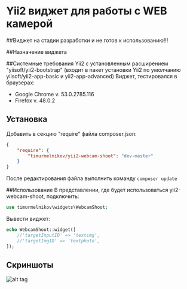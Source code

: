 Yii2 виджет для работы с WEB камерой
================================

##Виджет на стадии разработки и не готов к использованию!!!


##Назначение виджета


##Системные требования
Yii2 с установленным расширением "yiisoft/yii2-bootstrap" (входит в пакет установки Yii2 по умолчанию yiisoft/yii2-app-basic и yii2-app-advanced)
Виджет, тестировался в браузерах:
- Google Chrome v. 53.0.2785.116
- Firefox v. 48.0.2


## Установка
Добавить в секцию "require" файла composer.json:
``` json
{
    "require": {
        "timurmelnikov/yii2-webcam-shoot": "dev-master"
    }
}
```
После редактирования файла выполнить команду `composer update`

##Использование
В представлении, где будет использоваться yii2-webcam-shoot, подключить:
``` php
use timurmelnikov\widgets\WebcamShoot;
```
Вывести виджет:
``` php
echo WebcamShoot::widget([
    //'targetInputID' => 'textimg',
    //'targetImgID' => 'textphoto',
]);
```

## Скриншоты
![alt tag](https://lh3.googleusercontent.com/b4jAv_4rJ1RDW4daO5fldoE1OS537aBPEbrXfMkPbdS1DH6mCsP8cit3NZ4nPGUQsgyu61i8k0pU5JAgQIcrg_VU2F25PR8)
